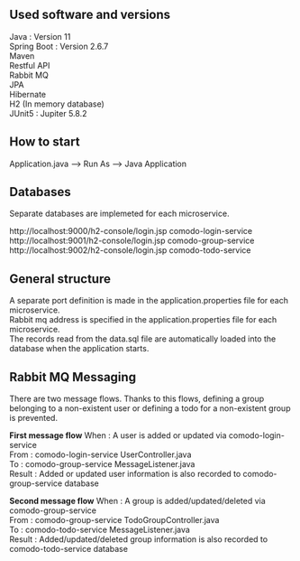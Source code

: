 ## Used software and versions
Java 		: Version 11              <br/>
Spring Boot 	: Version 2.6.7     <br/>
Maven                             <br/>
Restful API                       <br/>
Rabbit MQ                         <br/>
JPA                               <br/>
Hibernate                         <br/>
H2 (In memory database)           <br/>
JUnit5 		: Jupiter 5.8.2         <br/>

## How to start
Application.java --> Run As --> Java Application

## Databases
Separate databases are implemeted for each microservice.                  <br/>

http://localhost:9000/h2-console/login.jsp       	comodo-login-service    <br/>
http://localhost:9001/h2-console/login.jsp       	comodo-group-service    <br/>
http://localhost:9002/h2-console/login.jsp   	comodo-todo-service          <br/>

## General structure
A separate port definition is made in the application.properties file for each microservice.             <br/>
Rabbit mq address is specified in the application.properties file for each microservice.                 <br/>
The records read from the data.sql file are automatically loaded into the database when the application starts.

## Rabbit MQ Messaging
There are two message flows. Thanks to this flows, defining a group belonging to a non-existent user or defining a todo for a non-existent group is prevented.

**First message flow**
When	: A user is added or updated via comodo-login-service    <br/>
From	: comodo-login-service UserController.java               <br/>
To 	: comodo-group-service MessageListener.java                <br/>
Result	: Added or updated user information is also recorded to comodo-group-service database

**Second message flow**
When	: A group is added/updated/deleted via comodo-group-service <br/>
From	: comodo-group-service TodoGroupController.java             <br/>
To 	: comodo-todo-service MessageListener.java                    <br/>
Result	: Added/updated/deleted group information is also recorded to comodo-todo-service database








